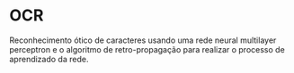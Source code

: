 OCR
===

Reconhecimento ótico de caracteres usando uma rede neural multilayer perceptron e o algoritmo de retro-propagação
para realizar o processo de aprendizado da rede.
